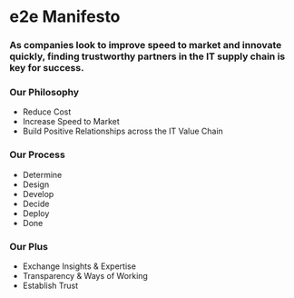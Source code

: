 # e2e Manifesto
### As companies look to improve speed to market and innovate quickly, finding trustworthy partners in the IT supply chain is key for success.
### Our Philosophy 
- Reduce Cost
- Increase Speed to Market
- Build Positive Relationships across the IT Value Chain
### Our Process 
- Determine
- Design
- Develop
- Decide
- Deploy
- Done
### Our Plus
- Exchange Insights & Expertise
- Transparency & Ways of Working   
- Establish Trust

